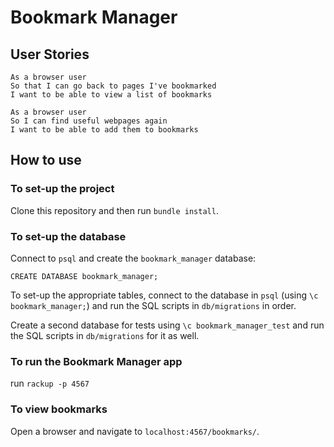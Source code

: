 # Bookmark Manager

## User Stories
```
As a browser user
So that I can go back to pages I've bookmarked
I want to be able to view a list of bookmarks
```
```
As a browser user
So I can find useful webpages again
I want to be able to add them to bookmarks
```
## How to use
### To set-up the project
Clone this repository and then run `bundle install`.

### To set-up the database
Connect to `psql` and create the `bookmark_manager` database:
```
CREATE DATABASE bookmark_manager;
```
To set-up the appropriate tables, connect to the database in `psql` (using `\c bookmark_manager;`) and run the SQL scripts in `db/migrations` in order.

Create a second database for tests using `\c bookmark_manager_test` and run the SQL scripts in `db/migrations` for it as well.

### To run the Bookmark Manager app
run `rackup -p 4567`

### To view bookmarks
Open a browser and navigate to `localhost:4567/bookmarks/`.
